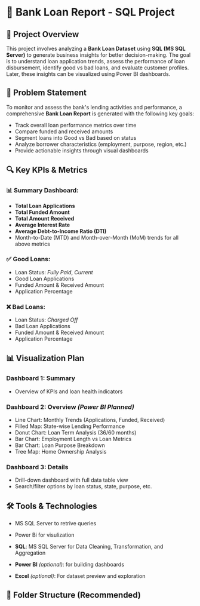 # 🏦 Bank Loan Report - SQL Project

## 📌 Project Overview

This project involves analyzing a **Bank Loan Dataset** using **SQL (MS SQL Server)** to generate business insights for better decision-making. The goal is to understand loan application trends, assess the performance of loan disbursement, identify good vs bad loans, and evaluate customer profiles. Later, these insights can be visualized using Power BI dashboards.

## 🎯 Problem Statement

To monitor and assess the bank's lending activities and performance, a comprehensive **Bank Loan Report** is generated with the following key goals:

- Track overall loan performance metrics over time
- Compare funded and received amounts
- Segment loans into Good vs Bad based on status
- Analyze borrower characteristics (employment, purpose, region, etc.)
- Provide actionable insights through visual dashboards

## 🔍 Key KPIs & Metrics

### 📊 Summary Dashboard:
- **Total Loan Applications**
- **Total Funded Amount**
- **Total Amount Received**
- **Average Interest Rate**
- **Average Debt-to-Income Ratio (DTI)**
- Month-to-Date (MTD) and Month-over-Month (MoM) trends for all above metrics

### ✅ Good Loans:
- Loan Status: *Fully Paid*, *Current*
- Good Loan Applications
- Funded Amount & Received Amount
- Application Percentage

### ❌ Bad Loans:
- Loan Status: *Charged Off*
- Bad Loan Applications
- Funded Amount & Received Amount
- Application Percentage

## 📊 Visualization Plan

### Dashboard 1: **Summary**
- Overview of KPIs and loan health indicators

### Dashboard 2: **Overview** *(Power BI Planned)*
- Line Chart: Monthly Trends (Applications, Funded, Received)
- Filled Map: State-wise Lending Performance
- Donut Chart: Loan Term Analysis (36/60 months)
- Bar Chart: Employment Length vs Loan Metrics
- Bar Chart: Loan Purpose Breakdown
- Tree Map: Home Ownership Analysis

### Dashboard 3: **Details**
- Drill-down dashboard with full data table view
- Search/filter options by loan status, state, purpose, etc.

## 🛠 Tools & Technologies
- MS SQL Server to retrive queries
- Power Bi for visulization

- **SQL**: MS SQL Server for Data Cleaning, Transformation, and Aggregation
- **Power BI** *(optional)*: for building dashboards
- **Excel** *(optional)*: For dataset preview and exploration

## 📁 Folder Structure (Recommended)

